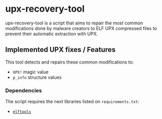 # upx-recovery-tool

upx-recovery-tool is a script that aims to repair the most common modifications done by malware creators to ELF UPX
compressed files to prevent their automatic extraction with UPX.

## Implemented UPX fixes / Features

This tool detects and repairs these common modifications to:
- `UPX!` magic value
- `p_info` structure values

### Dependencies

The script requires the next libraries listed on `requirements.txt`:

- [`elftools`](https://github.com/eliben/pyelftools)
